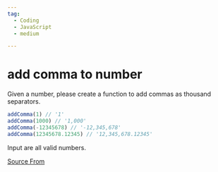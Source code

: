 ```yaml
---
tag:
  - Coding
  - JavaScript
  - medium

---
```

  
# add comma to number

Given a number, please create a function to add commas as thousand separators.

```js
addComma(1) // '1'
addComma(1000) // '1,000'
addComma(-12345678) // '-12,345,678'
addComma(12345678.12345) // '12,345,678.12345'
```

Input are all valid numbers.


[Source From](https://bigfrontend.dev/problem/add-comma-to-number)

  